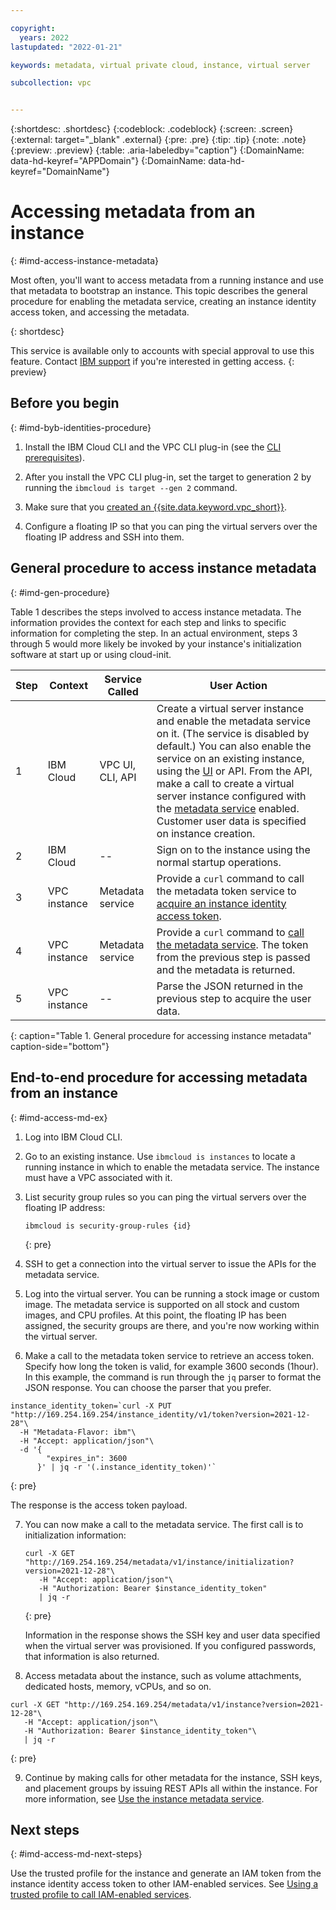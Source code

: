 ```yaml
---

copyright:
  years: 2022
lastupdated: "2022-01-21"

keywords: metadata, virtual private cloud, instance, virtual server

subcollection: vpc


---
```


{:shortdesc: .shortdesc}
{:codeblock: .codeblock}
{:screen: .screen}
{:external: target="_blank" .external}
{:pre: .pre}
{:tip: .tip}
{:note: .note}
{:preview: .preview}
{:table: .aria-labeledby="caption"}
{:DomainName: data-hd-keyref="APPDomain"}
{:DomainName: data-hd-keyref="DomainName"}


# Accessing metadata from an instance
{: #imd-access-instance-metadata}

Most often, you'll want to access metadata from a running instance and use that metadata to bootstrap an instance. This topic describes the general procedure for enabling the metadata service, creating an instance identity access token, and accessing the metadata.

{: shortdesc}

This service is available only to accounts with special approval to use this feature. Contact [IBM support](/docs/vpc?topic=vpc-getting-help) if you're interested in getting access.
{: preview}

## Before you begin
{: #imd-byb-identities-procedure}

1. Install the IBM Cloud CLI and the VPC CLI plug-in (see the [CLI prerequisites](/docs/vpc?topic=vpc-set-up-environment#cli-prerequisites-setup)).

2. After you install the VPC CLI plug-in, set the target to generation 2 by running the `ibmcloud is target --gen 2` command.
   
3. Make sure that you [created an {{site.data.keyword.vpc_short}}](/docs/vpc?topic=vpc-creating-a-vpc-using-cli#create-a-vpc-cli).

4. Configure a floating IP so that you can ping the virtual servers over the floating IP address and SSH into them.

## General procedure to access instance metadata
{: #imd-gen-procedure}

Table 1 describes the steps involved to access instance metadata. The information provides the context for each step and links to specific information for completing the step. In an actual environment, steps 3 through 5 would more likely be invoked by your instance's initialization software at start up or using cloud-init.

| Step | Context | Service Called | User Action |
|------|---------|----------------|-------------|
| 1    | IBM Cloud | VPC UI, CLI, API | Create a virtual server instance and enable the metadata service on it. (The service is disabled by default.) You can also enable the service on an existing instance, using the [UI](/docs/vpc?topic=vpc-imd-configure-service&interface=ui#imd-enable-on-instance-ui) or API. From the API, make a call to create a virtual server instance configured with the [metadata service](/docs/vpc?topic=vpc-imd-configure-service) enabled. Customer user data is specified on instance creation. |
| 2    | IBM Cloud | -- | Sign on to the instance using the normal startup operations. |
| 3    | VPC instance | Metadata service | Provide a `curl` command to call the metadata token service to [acquire an instance identity access token](/docs/vpc?topic=vpc-imd-configure-service&interface=ui#imd-json-token). |
| 4    | VPC instance | Metadata service | Provide a `curl` command to [call the metadata service](/docs/vpc?topic=vpc-imd-get-metadata#imd-retrieve-instance-data). The token from the previous step is passed and the metadata is returned.| 
| 5    | VPC instance | -- | Parse the JSON returned in the previous step to acquire the user data. |
{: caption="Table 1. General procedure for accessing instance metadata" caption-side="bottom"}

## End-to-end procedure for accessing metadata from an instance
{: #imd-access-md-ex}

1. Log into IBM Cloud CLI.

2. Go to an existing instance. Use `ibmcloud is instances` to locate a running instance in which to enable the metadata service. The instance must have a VPC associated with it.

3. List security group rules so you can ping the virtual servers over the floating IP address:

   ```
   ibmcloud is security-group-rules {id}
   ```
   {: pre}

4.	SSH to get a connection into the virtual server to issue the APIs for the metadata service.

5.	Log into the virtual server. You can be running a stock image or custom image. The metadata service is supported on all stock and custom images, and CPU profiles. At this point, the floating IP has been assigned, the security groups are there, and you're now working within the virtual server.

6.	Make a call to the metadata token service to retrieve an access token.  Specify how long the token is valid, for example 3600 seconds (1hour). In this example, the command is run through the `jq` parser to format the JSON response. You can choose the parser that you prefer.

   ```
   instance_identity_token=`curl -X PUT "http://169.254.169.254/instance_identity/v1/token?version=2021-12-28"\
     -H "Metadata-Flavor: ibm"\
     -H "Accept: application/json"\
     -d '{ 
           "expires_in": 3600 
         }' | jq -r '(.instance_identity_token)'`
   ```
   {: pre}

   The response is the access token payload. 

7. You can now make a call to the metadata service. The first call is to initialization information:

   ```
   curl -X GET "http://169.254.169.254/metadata/v1/instance/initialization?version=2021-12-28"\
      -H "Accept: application/json"\
      -H "Authorization: Bearer $instance_identity_token"
      | jq -r
   ```
   {: pre}

   Information in the response shows the SSH key and user data specified when the virtual server was provisioned. If you configured passwords, that information is also returned.

8.	Access metadata about the instance, such as volume attachments, dedicated hosts, memory, vCPUs, and so on.

   ```
   curl -X GET "http://169.254.169.254/metadata/v1/instance?version=2021-12-28"\
      -H "Accept: application/json"\
      -H "Authorization: Bearer $instance_identity_token"\
      | jq -r
   ```
   {: pre}

9. Continue by making calls for other metadata for the instance, SSH keys, and placement groups by issuing REST APIs all within the instance. For more information, see [Use the instance metadata service](/docs/vpc?topic=vpc-imd-get-metadata).

## Next steps
{: #imd-access-md-next-steps}

Use the trusted profile for the instance and generate an IAM token from the instance identity access token to other IAM-enabled services. See [Using a trusted profile to call IAM-enabled services](/docs/vpc?topic=vpc-imd-trusted-profile-metadata).
